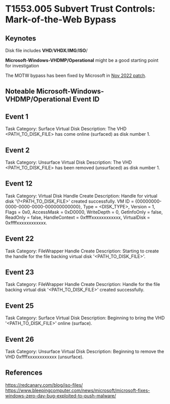 # T1553.005 Subvert Trust Controls: Mark-of-the-Web Bypass  

## Keynotes

Disk file includes **VHD**/**VHDX**/**IMG**/**ISO**/  

**Microsoft-Windows-VHDMP/Operational** might be a good starting point for investigation

The MOTW bypass has been fixed by Microsoft in [Nov 2022 patch](https://www.bleepingcomputer.com/news/microsoft/microsoft-fixes-windows-zero-day-bug-exploited-to-push-malware/).

## Noteable Microsoft-Windows-VHDMP/Operational Event ID

## Event 1

Task Category: Surface Virtual Disk
Description: The VHD <PATH_TO_DISK_FILE> has come online (surfaced) as disk number 1.

## Event 2

Task Category: Unsurface Virtual Disk
Description: The VHD <PATH_TO_DISK_FILE> has been removed (unsurfaced) as disk number 1.

## Event 12

Task Category: Virtual Disk Handle Create
Description: Handle for virtual disk '\\?\<PATH_TO_DISK_FILE>' created successfully. VM ID = {00000000-0000-0000-0000-000000000000}, Type = <DISK_TYPE>, Version = 1, Flags = 0x0, AccessMask = 0xD0000, WriteDepth = 0, GetInfoOnly = false, ReadOnly = false, HandleContext = 0xffffxxxxxxxxxxxx, VirtualDisk = 0xffffxxxxxxxxxxxx.

## Event 22

Task Category: FileWrapper Handle Create
Description: Starting to create the handle for the file backing virtual disk '<PATH_TO_DISK_FILE>'.

## Event 23

Task Category: FileWrapper Handle Create
Description: Handle for the file backing virtual disk '<PATH_TO_DISK_FILE>' created successfully.

## Event 25

Task Category: Surface Virtual Disk
Description: Beginning to bring the VHD '<PATH_TO_DISK_FILE>' online (surface).

## Event 26

Task Category: Unsurface Virtual Disk
Description: Beginning to remove the VHD 0xffffxxxxxxxxxxxx (unsurface).

## References

<https://redcanary.com/blog/iso-files/>
<https://www.bleepingcomputer.com/news/microsoft/microsoft-fixes-windows-zero-day-bug-exploited-to-push-malware/>

